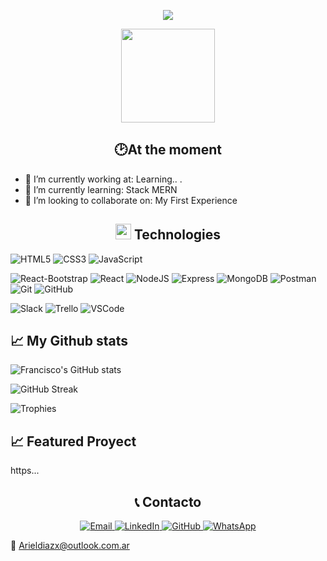 
<div align="center">
	<p>
  <a href="https://github.com/DenverCoder1/readme-typing-svg"><img src="https://readme-typing-svg.herokuapp.com?font=Time+New+Roman&color=cyan&size=25&center=true&vCenter=true&width=600&height=100&lines=¡Hi+There!+👋+I´m+Francisco+Díaz;This+Is+My+Profile+😃;"></a>
</p>
<div align="center">
  <img src="https://res.cloudinary.com/dpy5kwico/image/upload/v1753948930/IMG_20250228_153021622_tjvdi8.jpg" width="150" />
</div>
</div>

## <h2 align="center">🕑At the moment </h2>
- 🔭 I’m currently working at: Learning.. .
- 🌱 I’m currently learning: Stack MERN
- 👯 I’m looking to collaborate on: My First Experience

## <h2 align="center"> <img src="https://media2.giphy.com/media/QssGEmpkyEOhBCb7e1/giphy.gif?cid=ecf05e47a0n3gi1bfqntqmob8g9aid1oyj2wr3ds3mg700bl&rid=giphy.gif" width ="25"> Technologies </h2>

 ![HTML5](https://img.shields.io/badge/HTML5%20-%23E34F26.svg?style=for-the-badge&logo=html5&logoColor=white)
   ![CSS3](https://img.shields.io/badge/CSS%20-%231572B6.svg?style=for-the-badge&logo=css3&logoColor=white)
   ![JavaScript](https://img.shields.io/badge/JavaScript%20-%23F7DF1E.svg?style=for-the-badge&logo=javascript&logoColor=black)
   
![React-Bootstrap](https://img.shields.io/badge/React--Bootstrap-563d7c?style=for-the-badge&logo=bootstrap&logoColor=white)
![React](https://img.shields.io/badge/react-%2320232a.svg?style=for-the-badge&logo=react&logoColor=%2361DAFB)
![NodeJS](https://img.shields.io/badge/node.js-6DA55F?style=for-the-badge&logo=node.js&logoColor=white)
![Express](https://img.shields.io/badge/Express-000000?style=for-the-badge&logo=express&logoColor=white)
![MongoDB](https://img.shields.io/badge/mongodb-%2347A248.svg?style=for-the-badge&logo=mongodb&logoColor=white)
![Postman](https://img.shields.io/badge/Postman-FF6C37?style=for-the-badge&logo=postman&logoColor=white)
![Git](https://img.shields.io/badge/git-%23F05033.svg?style=for-the-badge&logo=git&logoColor=white)
![GitHub](https://img.shields.io/badge/github-%23121011.svg?style=for-the-badge&logo=github&logoColor=white)

![Slack](https://img.shields.io/badge/Slack-4A154B?style=for-the-badge&logo=slack&logoColor=white)
![Trello](https://img.shields.io/badge/Trello-0052CC?style=for-the-badge&logo=trello&logoColor=white)
![VSCode](https://img.shields.io/badge/VSCode-007ACC?style=for-the-badge&logo=visual-studio-code&logoColor=white)


## 📈 My Github stats

![Francisco's GitHub stats](https://github-readme-stats.vercel.app/api?username=franciscoadiaz&show_icons=true&theme=tokyonight)


![GitHub Streak](https://streak-stats.demolab.com/?user=franciscoadiaz&theme=tokyonight)

![Trophies](https://github-profile-trophy.vercel.app/?username=franciscodiaz)

## 📈 Featured Proyect
https...

## <h2 align="center">📞 Contacto</h2>

<p align="center">
  <!-- Email -->
  <a href="mailto:Arieldiazx@outlook.com.ar" title="Enviar correo">
    <img alt="Email" 
      src="https://img.shields.io/badge/Email-Arieldiazx%40outlook.com.ar-000?style=flat&logo=minutemailer&logoColor=white">
  </a>
  <!-- LinkedIn (REEMPLAZA TU-USUARIO) -->
  <a href="https://www.linkedin.com/in/TU-USUARIO" title="LinkedIn" target="_blank">
    <img alt="LinkedIn" 
      src="https://img.shields.io/badge/LinkedIn-Perfil-000?style=flat&logo=linkedin&logoColor=white">
  </a>
  <!-- GitHub (REEMPLAZA TU-USUARIO) -->
  <a href="https://github.com/TU-USUARIO" title="GitHub" target="_blank">
    <img alt="GitHub" 
      src="https://img.shields.io/badge/GitHub-Repos-000?style=flat&logo=github&logoColor=white">
  </a>
  <!-- WhatsApp (opcional: REEMPLAZA 54TU_NUMERO) -->
  <a href="https://wa.me/54TU_NUMERO" title="WhatsApp" target="_blank">
    <img alt="WhatsApp" 
      src="https://img.shields.io/badge/WhatsApp-Escribime-000?style=flat&logo=whatsapp&logoColor=white">
  </a>
</p>


</div>

</a>

<p>
📧 <a href="mailto:Arieldiazx@outlook.com.ar">Arieldiazx@outlook.com.ar</a>
</p>

</div>

